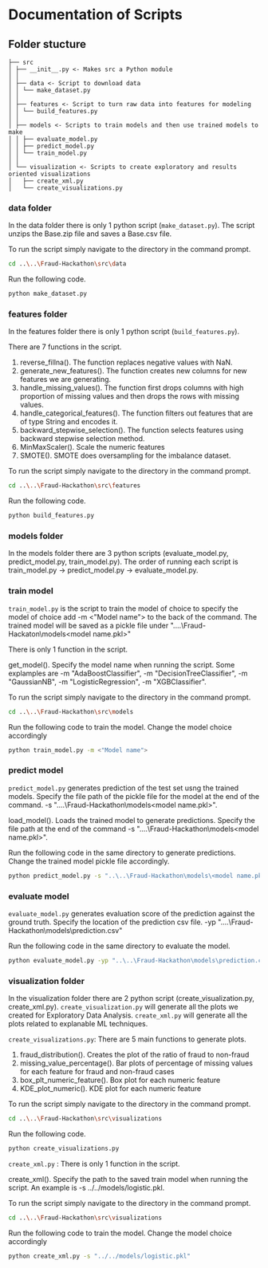 # Documentation of Scripts 

## Folder stucture 

```
├── src 
│ ├── __init__.py <- Makes src a Python module
│ │
│ ├── data <- Script to download data
│ │ └── make_dataset.py
│ │
│ ├── features <- Script to turn raw data into features for modeling
│ │ └── build_features.py
│ │
│ ├── models <- Scripts to train models and then use trained models to make
│ │ ├── evaluate_model.py
│ │ ├── predict_model.py
│ │ └── train_model.py
│ │
│ └── visualization <- Scripts to create exploratory and results oriented visualizations
│   ├── create_xml.py
│   └── create_visualizations.py
```
### data folder 
In the data folder there is only 1 python script (`make_dataset.py`). The script unzips the Base.zip file and saves a Base.csv file. 

To run the script simply navigate to the directory in the command prompt. 
```bash
cd ..\..\Fraud-Hackathon\src\data
```

Run the following code.
```bash
python make_dataset.py
```

### features folder 
In the features folder there is only 1 python script (`build_features.py`). 

There are 7 functions in the script.

1) reverse_fillna(). The function replaces negative values with NaN. 
2) generate_new_features(). The function creates new columns for new features we are generating.
3) handle_missing_values(). The function first drops columns with high proportion of missing values and then drops the rows with missing values. 
4) handle_categorical_features(). The function filters out features that are of type String and encodes it. 
5) backward_stepwise_selection(). The function selects features using backward stepwise selection method.
6) MinMaxScaler(). Scale the numeric features 
7) SMOTE(). SMOTE does oversampling for the imbalance dataset.


To run the script simply navigate to the directory in the command prompt.
```bash
cd ..\..\Fraud-Hackathon\src\features
```

Run the following code.
```bash
python build_features.py
```

### models folder
In the models folder there are 3 python scripts (evaluate_model.py, predict_model.py, train_model.py). The order of running each script is train_model.py -> predict_model.py -> evaluate_model.py. 

### train model
`train_model.py` is the script to train the model of choice to specify the model of choice add -m <"Model name"> to the back of the command. The trained model will be saved as a pickle file under "..\..\Fraud-Hackaton\models\<model name.pkl>"

There is only 1 function in the script.

get_model(). Specify the model name when running the script. Some explamples are -m "AdaBoostClassifier", -m "DecisionTreeClassifier", -m "GaussianNB", -m "LogisticRegression", -m "XGBClassifier".

To run the script simply navigate to the directory in the command prompt.
```bash
cd ..\..\Fraud-Hackathon\src\models
```

Run the following code to train the model. Change the model choice accordingly  
```bash
python train_model.py -m <"Model name">
```
### predict model 
`predict_model.py` generates prediction of the test set usng the trained models. Specify the file path of the pickle file for the model at the end of the command. -s "..\..\Fraud-Hackathon\models\<model name.pkl>". 

load_model(). Loads the trained model to generate predictions. Specify the file path at the end of the command -s "..\..\Fraud-Hackathon\models\<model name.pkl>".  

Run the following code in the same directory to generate predictions. Change the trained model pickle file accordingly. 
```bash
python predict_model.py -s "..\..\Fraud-Hackathon\models\<model name.pkl>"
```
### evaluate model
`evaluate_model.py` generates evaluation score of the prediction against the ground truth. Specify the location of the prediction csv file. -yp "..\..\Fraud-Hackathon\models\prediction.csv"

Run the following code in the same directory to evaluate the model.  
```bash
python evaluate_model.py -yp "..\..\Fraud-Hackathon\models\prediction.csv"
```

### visualization folder
In the visualization folder there are 2 python script (create_visualization.py, create_xml.py). `create_visualization.py` will generate all the plots we created for Exploratory Data Analysis. `create_xml.py` will generate all the plots related to explanable ML techniques.

`create_visualizations.py`:
There are 5 main functions to generate plots.

1) fraud_distribution(). Creates the plot of the ratio of fraud to non-fraud 
2) missing_value_percentage(). Bar plots of percentage of missing values for each feature for fraud and non-fraud cases
3) box_plt_numeric_feature(). Box plot for each numeric feature
4) KDE_plot_numeric(). KDE plot for each numeric feature

To run the script simply navigate to the directory in the command prompt.
```bash
cd ..\..\Fraud-Hackathon\src\visualizations
```

Run the following code.
```bash
python create_visualizations.py
```

`create_xml.py` :
There is only 1 function in the script.

create_xml(). Specify the path to the saved train model when running the script. An example is -s ../../models/logistic.pkl.

To run the script simply navigate to the directory in the command prompt.
```bash
cd ..\..\Fraud-Hackathon\src\visualizations
```

Run the following code to train the model. Change the model choice accordingly  
```bash
python create_xml.py -s "../../models/logistic.pkl"
```
